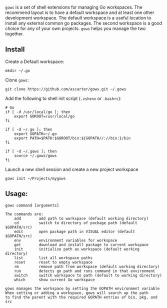 `gows` is a set of shell extensions for managing Go workspaces. The recommend layout is to have a default workspace and at least one other development workspace. The default workspace is a useful location to install any external common go packages. The second workspace is a good choice for any of your own projects. `gows` helps you manage the two together.

## Install

Create a Default workspace:

    mkdir ~/.go

Clone `gows`:

    git clone https://github.com/ascarter/gows.git ~/.gows
    
Add the following to shell init script (`.zshenv` or `.bashrc`):

    # Go
    if [ -d /usr/local/go ]; then
        export GOROOT=/usr/local/go
    fi

    if [ -d ~/.go ]; then
        export GOPATH=~/.go
        export PATH=$PATH:$GOROOT/bin:${GOPATH//://bin:}/bin
    fi

    if [ -d ~/.gows ]; then
        source ~/.gows/gows
    fi

Launch a new shell session and create a new project workspace

    gows init ~/Projects/mygows
    
## Usage:

    gows command [arguments]

    The commands are:
        add        add path to workspace (default working directory)
        cd         switch to directory of package path (default $GOPATH/src)
        edit       open package path in VISUAL editor (default $GOPATH/src)
        env        environment variables for workspace
        get        download and install package to current workspace
        init       initialize path as workspace (default working directory)
        list       list all workspace paths
        reset      reset to empty workspace
        rm         remove path from workspace (default working directory)
        run        detects go path and runs command in that environment
        switch     switch workspace to path (default to working directory)
        which      show current Go workspace

    gows manages the workspace by setting the GOPATH environment variable
    When setting or adding a workspace, gows will search up the path
    to find the parent with the required GOPATH entries of bin, pkg, and src
